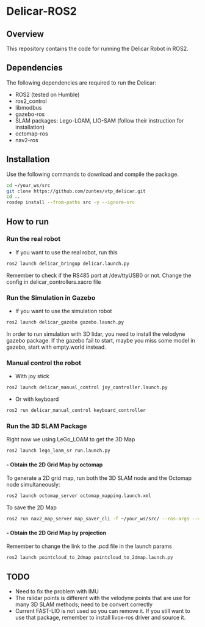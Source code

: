 # Delicar-ROS2

## Overview

This repository contains the code for running the Delicar Robot in ROS2.

## Dependencies
The following dependencies are required to run the Delicar:
- ROS2 (tested on Humble)
- ros2_control
- libmodbus
- gazebo-ros
- SLAM packages: Lego-LOAM, LIO-SAM (follow their instruction for installation)
- octomap-ros
- nav2-ros

## Installation
Use the following commands to download and compile the package.
```bash
cd ~/your_ws/src
git clone https://github.com/zuntes/vtp_delicar.git
cd ..
rosdep install --from-paths src -y --ignore-src
```
## How to run

### Run the real robot
- If you want to use the real robot, run this

```bash
ros2 launch delicar_bringup delicar.launch.py
```
Remember to check if the RS485 port at /dev/ttyUSB0 or not. Change the config in delicar_controllers.xacro file

### Run the Simulation in Gazebo
- If you want to use the simulation robot

```bash
ros2 launch delicar_gazebo gazebo.launch.py
```
In order to run simulation with 3D lidar, you need to install the velodyne gazebo package. If the gazebo fail to start, maybe you miss some model in gazebo, start with empty.world instead.

### Manual control the robot
- With joy stick
```bash
ros2 launch delicar_manual_control joy_controller.launch.py
```
- Or with keyboard
```bash
ros2 run delicar_manual_control keyboard_controller
```

### Run the 3D SLAM Package
Right now we using LeGo_LOAM to get the 3D Map
```bash
ros2 launch lego_loam_sr run.launch.py 
```

#### - Obtain the 2D Grid Map by octomap 

To generate a 2D grid map, run both the 3D SLAM node and the Octomap node simultaneously:
```bash
ros2 launch octomap_server octomap_mapping.launch.xml
```

To save the 2D Map 
```bash
ros2 run nav2_map_server map_saver_cli -f ~/your_ws/src/ --ros-args --remap map:=/projected_map
```

#### - Obtain the 2D Grid Map by projection
Remember to change the link to the .pcd file in the launch params
```bash
ros2 launch pointcloud_to_2dmap pointcloud_to_2dmap.launch.py
```

## TODO
- Need to fix the problem with IMU
- The rslidar points is different with the velodyne points that are use for many 3D SLAM methods; need to be convert correctly
- Current FAST-LIO is not used so you can remove it. If you still want to use that package, remember to install livox-ros driver and source it.


